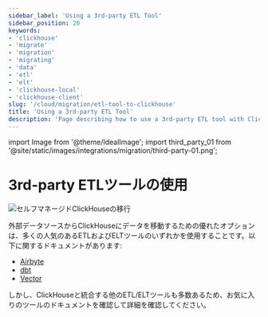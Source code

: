 ```yaml
---
sidebar_label: 'Using a 3rd-party ETL Tool'
sidebar_position: 20
keywords:
- 'clickhouse'
- 'migrate'
- 'migration'
- 'migrating'
- 'data'
- 'etl'
- 'elt'
- 'clickhouse-local'
- 'clickhouse-client'
slug: '/cloud/migration/etl-tool-to-clickhouse'
title: 'Using a 3rd-party ETL Tool'
description: 'Page describing how to use a 3rd-party ETL tool with ClickHouse'
---
```


import Image from '@theme/IdealImage';
import third_party_01 from '@site/static/images/integrations/migration/third-party-01.png';


# 3rd-party ETLツールの使用

<Image img={third_party_01} size='sm' alt='セルフマネージドClickHouseの移行' background='white' />

外部データソースからClickHouseにデータを移動するための優れたオプションは、多くの人気のあるETLおよびELTツールのいずれかを使用することです。以下に関するドキュメントがあります:

- [Airbyte](/integrations/data-ingestion/etl-tools/airbyte-and-clickhouse.md)
- [dbt](/integrations/data-ingestion/etl-tools/dbt/index.md)
- [Vector](/integrations/data-ingestion/etl-tools/vector-to-clickhouse.md)

しかし、ClickHouseと統合する他のETL/ELTツールも多数あるため、お気に入りのツールのドキュメントを確認して詳細を確認してください。
